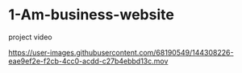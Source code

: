 # 1-Am-business-website
project video 


https://user-images.githubusercontent.com/68190549/144308226-eae9ef2e-f2cb-4cc0-acdd-c27b4ebbd13c.mov


